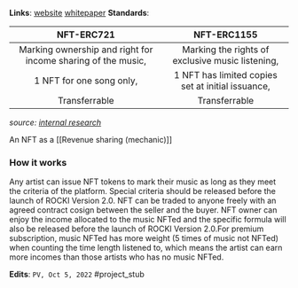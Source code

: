 **Links**: [website](https://rocki.app/) [whitepaper](https://rocki.app/white-paper.pdf)
**Standards**:

|                             NFT-ERC721                         |                      NFT-ERC1155                     |
|:--------------------------------------------------------------:|:----------------------------------------------------:|
| Marking   ownership and right for income sharing of the music, |  Marking the   rights of exclusive music listening,  |
|                   1 NFT   for one song only,                   | 1 NFT has   limited copies set at initial issuance,  |
|                          Transferrable                         |                   Transferrable                      |
*source: [internal research](https://docs.google.com/document/d/1qsy9vAozINEK0oEDAtx0VwtjRD_GTk7tmC6ESijZm5k/edit#)*

An NFT as a [[Revenue sharing (mechanic)]]
### How it works
Any artist can issue NFT tokens to mark their music as long as they meet the criteria of the platform. Special criteria should be released before the launch of ROCKI Version 2.0. NFT can be traded to anyone freely with an agreed contract cosign between the seller and the buyer. NFT owner can enjoy the income allocated to the music NFTed and the specific formula will also be released before the launch of ROCKI Version 2.0.For premium subscription, music NFTed has more weight (5 times of music not NFTed) when counting the time length listened to, which means the artist can earn more incomes than those artists who has no music NFTed.

**Edits**: `PV, Oct 5, 2022`
\#project_stub 